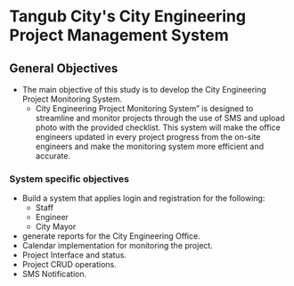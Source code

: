 # Tangub City's City Engineering Project Management System
## General Objectives
- The main objective of this study is to develop the City Engineering Project Monitoring System.
    - City Engineering Project Monitoring System” is designed to streamline and monitor projects through the use of SMS and upload photo with the provided checklist. This system will make the office engineers updated in every project progress from the on-site engineers and make the monitoring system more efficient and accurate.
### System specific objectives
- Build a system that applies login and registration for the following:
    - Staff
    - Engineer
    - City Mayor
- generate reports for the City Engineering Office.
- Calendar implementation for monitoring the project.
- Project Interface and status.
- Project CRUD operations.
- SMS Notification.



